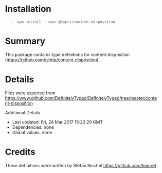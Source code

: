 # Installation
> `npm install --save @types/content-disposition`

# Summary
This package contains type definitions for content-disposition (https://github.com/jshttp/content-disposition).

# Details
Files were exported from https://www.github.com/DefinitelyTyped/DefinitelyTyped/tree/master/content-disposition

Additional Details
 * Last updated: Fri, 24 Mar 2017 15:23:29 GMT
 * Dependencies: none
 * Global values: none

# Credits
These definitions were written by Stefan Reichel <https://github.com/bomret>.
